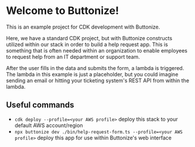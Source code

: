 # Welcome to Buttonize!

This is an example project for CDK development with Buttonize.

Here, we have a standard CDK project, but with Buttonize constructs utilized within our stack in order to build
a help request app. This is something that is often needed within an organization to enable employees to request
help from an IT department or support team.

After the user fills in the data and submits the form, a lambda is triggered. The lambda in this example is just
a placeholder, but you could imagine sending an email or hitting your ticketing system's REST API from within the
lambda.

## Useful commands

* `cdk deploy --profile=<your AWS profile>`  deploy this stack to your default AWS account/region
* `npx buttonize dev ./bin/help-request-form.ts --profile=<your AWS profile>`  deploy this app for use within Buttonize's web interface
